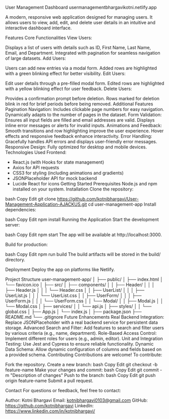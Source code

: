 User Management Dashboard
usermanagementbhargavikotni.netlify.app

A modern, responsive web application designed for managing users. It allows users to view, add, edit, and delete user details in an intuitive and interactive dashboard interface.

Features
Core Functionalities
View Users:

Displays a list of users with details such as ID, First Name, Last Name, Email, and Department.
Integrated with pagination for seamless navigation of large datasets.
Add Users:

Users can add new entries via a modal form.
Added rows are highlighted with a green blinking effect for better visibility.
Edit Users:

Edit user details through a pre-filled modal form.
Edited rows are highlighted with a yellow blinking effect for user feedback.
Delete Users:

Provides a confirmation prompt before deletion.
Rows marked for deletion blink in red for brief periods before being removed.
Additional Features
Pagination Navigation:
Includes clickable page numbers for easy navigation.
Dynamically adapts to the number of pages in the dataset.
Form Validation:
Ensures all input fields are filled and email addresses are valid.
Displays inline error messages or alerts for invalid inputs.
Animations and Feedback:
Smooth transitions and row highlighting improve the user experience.
Hover effects and responsive feedback enhance interactivity.
Error Handling:
Gracefully handles API errors and displays user-friendly error messages.
Responsive Design:
Fully optimized for desktop and mobile devices.
Technologies Used
Frontend:
- React.js (with Hooks for state management)
- Axios for API requests
- CSS3 for styling (including animations and gradients)
- JSONPlaceholder API for mock backend
- Lucide React for icons
Getting Started
Prerequisites
Node.js and npm installed on your system.
Installation
Clone the repository:

bash
Copy
Edit
git clone https://github.com/kotnibhargavi/User-Management-Application-AJACKUS.git
cd user-management-app
Install dependencies:

bash
Copy
Edit
npm install
Running the Application
Start the development server:

bash
Copy
Edit
npm start
The app will be available at http://localhost:3000.

Build for production:

bash
Copy
Edit
npm run build
The build artifacts will be stored in the build/ directory.

Deployment
Deploy the app on platforms like Netlify.

Project Structure
user-management-app/
│
├── public/
│   ├── index.html
│   └── favicon.ico
│
├── src/
│   ├── components/
│   │   ├── Header/
│   │   │   ├── Header.js
│   │   │   └── Header.css
│   │   ├── UserList/
│   │   │   ├── UserList.js
│   │   │   └── UserList.css
│   │   ├── UserForm/
│   │   │   ├── UserForm.js
│   │   │   └── UserForm.css
│   │   └── Modal/
│   │       ├── Modal.js
│   │       └── Modal.css
│   ├── services/
│   │   └── api.js
│   ├── styles/
│   │   └── global.css
│   ├── App.js
│   └── index.js
│
├── package.json
├── README.md
└── .gitignore
Future Enhancements
Real Backend Integration: Replace JSONPlaceholder with a real backend service for persistent data storage.
Advanced Search and Filter: Add features to search and filter users by various criteria (e.g., name, department).
Role-Based Access Control: Implement different roles for users (e.g., admin, editor).
Unit and Integration Testing: Use Jest and Cypress to ensure reliable functionality.
Dynamic Data Schema: Allow dynamic configuration of columns and fields based on a provided schema.
Contributing
Contributions are welcome! To contribute:

Fork the repository.
Create a new branch:
bash
Copy
Edit
git checkout -b feature-name
Make your changes and commit:
bash
Copy
Edit
git commit -m "Description of changes"
Push to the branch:
bash
Copy
Edit
git push origin feature-name
Submit a pull request.

Contact
For questions or feedback, feel free to contact:

Author: Kotni Bhargavi
Email: kotnibhargavi0103@gmail.com
GitHub: https://github.com/kotnibhargavi
LinkedIn: https://www.linkedin.com/in/kotnibhargavi/


